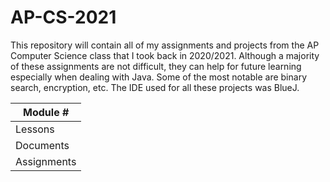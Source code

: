 # AP-CS-2021
This repository will contain all of my assignments and projects from the AP Computer Science class that I took back in 2020/2021. Although a majority of these assignments are not difficult, they can help for future learning especially when dealing with Java. Some of the most notable are binary search, encryption, etc. The IDE used for all these projects was BlueJ.

| Module #    |
|-------------|
| Lessons     |
| Documents   |
| Assignments |

